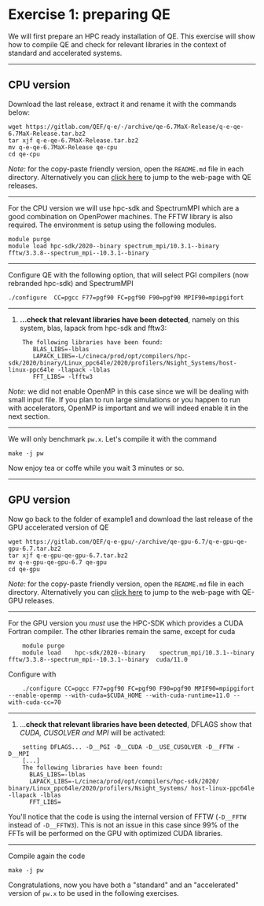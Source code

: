 # Exercise 1: preparing QE

We will first prepare an HPC ready installation of QE. This exercise will show how to compile QE and check for relevant libraries in the context of standard and accelerated systems.

------------------------------------------------------------------------

## CPU version

Download the last release, extract it and rename it with the commands below:

~~~~~{.bash}
wget https://gitlab.com/QEF/q-e/-/archive/qe-6.7MaX-Release/q-e-qe-6.7MaX-Release.tar.bz2
tar xjf q-e-qe-6.7MaX-Release.tar.bz2
mv q-e-qe-6.7MaX-Release qe-cpu
cd qe-cpu
~~~~~


*Note:* for the copy-paste friendly version, open the `README.md` file in each directory. Alternatively you can [click here](https://gitlab.com/QEF/q-e/-/releases) to jump to the web-page with QE releases.


------------------------------------------------------------------------


For the CPU version we will use hpc-sdk and SpectrumMPI which are a good combination on OpenPower machines.
The FFTW library is also required. The environment is setup using the following modules. 

~~~~~{.bash}
module purge
module load hpc-sdk/2020--binary spectrum_mpi/10.3.1--binary fftw/3.3.8--spectrum_mpi--10.3.1--binary  
~~~~~

------------------------------------------------------------------------

Configure QE with the following option, that will select PGI compilers (now rebranded hpc-sdk) and SpectrumMPI

~~~~~{.bash}
./configure  CC=pgcc F77=pgf90 FC=pgf90 F90=pgf90 MPIF90=mpipgifort
~~~~~

------------------------------------------------------------------------

1. **...check that relevant libraries have been detected**, namely on this system, blas, lapack from hpc-sdk and fftw3:

~~~~~{.bash}
    The following libraries have been found:
       BLAS_LIBS=-lblas 
       LAPACK_LIBS=-L/cineca/prod/opt/compilers/hpc-sdk/2020/binary/Linux_ppc64le/2020/profilers/Nsight_Systems/host-linux-ppc64le -llapack -lblas 
       FFT_LIBS= -lfftw3 
~~~~~

*Note:* we did not enable OpenMP in this case since we will be dealing with small input file.
If you plan to run large simulations or you happen to run with accelerators, OpenMP is important and we will indeed enable it in the next section.

------------------------------------------------------------------------

We will only benchmark `pw.x`. Let's compile it with the command

    make -j pw

Now enjoy tea or coffe while you wait 3 minutes or so.

------------------------------------------------------------------------

## GPU version

Now go back to the folder of example1 and download the last release of the GPU accelerated version of QE

~~~~~{.bash}
wget https://gitlab.com/QEF/q-e-gpu/-/archive/qe-gpu-6.7/q-e-gpu-qe-gpu-6.7.tar.bz2
tar xjf q-e-gpu-qe-gpu-6.7.tar.bz2
mv q-e-gpu-qe-gpu-6.7 qe-gpu
cd qe-gpu
~~~~~

*Note:* for the copy-paste friendly version, open the `README.md` file in each directory. Alternatively you can [click here](https://gitlab.com/QEF/q-e-gpu/-/releases) to jump to the web-page with QE-GPU releases.

---

For the GPU version you _must_ use the HPC-SDK which provides a CUDA Fortran compiler. The other libraries remain the same,
except for cuda

~~~~~{.bash}
    module purge
    module load    hpc-sdk/2020--binary    spectrum_mpi/10.3.1--binary   fftw/3.3.8--spectrum_mpi--10.3.1--binary  cuda/11.0
~~~~~

Configure with

~~~~~{.bash}
    ./configure CC=pgcc F77=pgf90 FC=pgf90 F90=pgf90 MPIF90=mpipgifort --enable-openmp --with-cuda=$CUDA_HOME --with-cuda-runtime=11.0 --with-cuda-cc=70 
~~~~~

------------------------------------------------------------------------

1. ...**check that relevant libraries have been detected**, DFLAGS show that *CUDA, CUSOLVER and MPI* will be activated:

~~~~~{.bash}
    setting DFLAGS... -D__PGI -D__CUDA -D__USE_CUSOLVER -D__FFTW -D__MPI
    [...]
    The following libraries have been found:
      BLAS_LIBS=-lblas 
      LAPACK_LIBS=-L/cineca/prod/opt/compilers/hpc-sdk/2020/ binary/Linux_ppc64le/2020/profilers/Nsight_Systems/ host-linux-ppc64le -llapack -lblas 
      FFT_LIBS=
~~~~~

You'll notice that the code is using the internal version of FFTW (`-D__FFTW` instead of `-D__FFTW3`).
This is not an issue in this case since 99% of the FFTs will be performed on the GPU with optimized CUDA libraries.

------------------------------------------------------------------------


Compile again the code

    make -j pw

Congratulations, now you have both a "standard" and an "accelerated" version of `pw.x` to be used in the following exercises.







